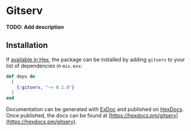 # Gitserv

**TODO: Add description**

## Installation

If [available in Hex](https://hex.pm/docs/publish), the package can be installed
by adding `gitserv` to your list of dependencies in `mix.exs`:

```elixir
def deps do
  [
    {:gitserv, "~> 0.1.0"}
  ]
end
```

Documentation can be generated with [ExDoc](https://github.com/elixir-lang/ex_doc)
and published on [HexDocs](https://hexdocs.pm). Once published, the docs can
be found at [https://hexdocs.pm/gitserv](https://hexdocs.pm/gitserv).

